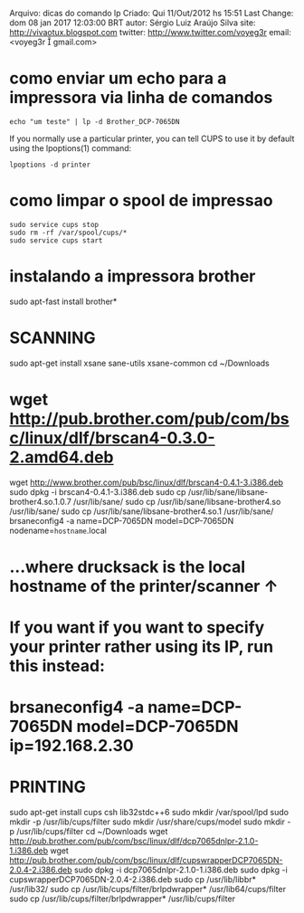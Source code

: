 Arquivo: dicas do comando lp
Criado: Qui 11/Out/2012 hs 15:51
Last Change: dom 08 jan 2017 12:03:00 BRT
autor: Sérgio Luiz Araújo Silva
site: http://vivaotux.blogspot.com
twitter: http://www.twitter.com/voyeg3r
email: <voyeg3r  gmail.com>

# como enviar um echo para a impressora via linha de comandos

	echo "um teste" | lp -d Brother_DCP-7065DN

If you normally use a particular printer, you can tell CUPS to use it by default using the lpoptions(1) command:

	lpoptions -d printer

# como limpar o spool de impressao

	sudo service cups stop
	sudo rm -rf /var/spool/cups/*
	sudo service cups start

# instalando a impressora brother

sudo apt-fast install brother*

# SCANNING
sudo apt-get install xsane sane-utils xsane-common
cd ~/Downloads
# wget http://pub.brother.com/pub/com/bsc/linux/dlf/brscan4-0.3.0-2.amd64.deb
wget http://www.brother.com/pub/bsc/linux/dlf/brscan4-0.4.1-3.i386.deb
sudo dpkg -i brscan4-0.4.1-3.i386.deb
sudo cp /usr/lib/sane/libsane-brother4.so.1.0.7 /usr/lib/sane/
sudo cp /usr/lib/sane/libsane-brother4.so /usr/lib/sane/
sudo cp /usr/lib/sane/libsane-brother4.so.1 /usr/lib/sane/
brsaneconfig4 -a name=DCP-7065DN model=DCP-7065DN nodename=`hostname`.local
# ...where drucksack is the local hostname of the printer/scanner ↑
# If you want if you want to specify your printer rather using its IP, run this instead:
# brsaneconfig4 -a name=DCP-7065DN model=DCP-7065DN ip=192.168.2.30

# PRINTING

sudo apt-get install cups csh lib32stdc++6
sudo mkdir /var/spool/lpd
sudo mkdir -p /usr/lib/cups/filter
sudo mkdir /usr/share/cups/model
sudo mkdir -p /usr/lib/cups/filter
cd ~/Downloads
wget http://pub.brother.com/pub/com/bsc/linux/dlf/dcp7065dnlpr-2.1.0-1.i386.deb
wget http://pub.brother.com/pub/com/bsc/linux/dlf/cupswrapperDCP7065DN-2.0.4-2.i386.deb
sudo dpkg -i dcp7065dnlpr-2.1.0-1.i386.deb
sudo dpkg -i cupswrapperDCP7065DN-2.0.4-2.i386.deb
sudo cp /usr/lib/libbr* /usr/lib32/
sudo cp /usr/lib/cups/filter/brlpdwrapper* /usr/lib64/cups/filter
sudo cp /usr/lib/cups/filter/brlpdwrapper* /usr/lib/cups/filter

